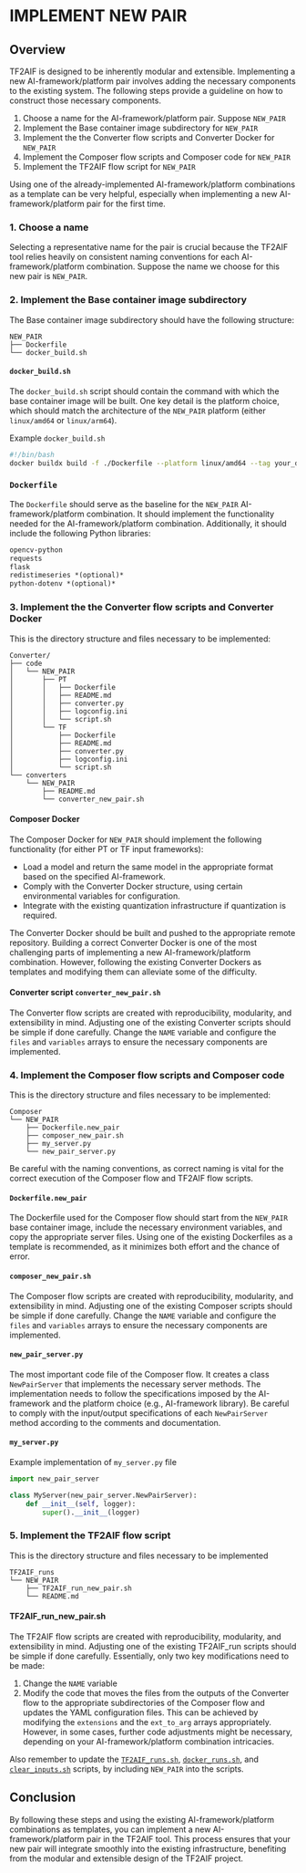 # IMPLEMENT NEW PAIR

## Overview 

TF2AIF is designed to be inherently modular and extensible. Implementing a new AI-framework/platform pair involves adding the necessary components to the existing system. The following steps provide a guideline on how to construct those necessary components.

1. Choose a name for the AI-framework/platform pair. Suppose `NEW_PAIR`
2. Implement the Base container image subdirectory for `NEW_PAIR`
3. Implement the the Converter flow scripts and Converter Docker for `NEW_PAIR`
4. Implement the Composer flow scripts and Composer code for `NEW_PAIR`
5. Implement the TF2AIF flow script for `NEW_PAIR`

Using one of the already-implemented AI-framework/platform combinations as a template can be very helpful, especially when implementing a new AI-framework/platform pair for the first time.

### 1. Choose a name

Selecting a representative name for the pair is crucial because the TF2AIF tool relies heavily on consistent naming conventions for each AI-framework/platform combination. Suppose the name we choose for this new pair is `NEW_PAIR`.

### 2. Implement the Base container image subdirectory

The Base container image subdirectory should have the following structure:

```shell
NEW_PAIR
├── Dockerfile
└── docker_build.sh
```
#### `docker_build.sh`

The `docker_build.sh` script should contain the command with which the base container image will be built. One key detail is the platform choice, which should match the architecture of the `NEW_PAIR` platform (either `linux/amd64` or `linux/arm64`).

Example `docker_build.sh`

```bash
#!/bin/bash
docker buildx build -f ./Dockerfile --platform linux/amd64 --tag your_dockerhub_username/custom_image_name:new_pair --push .
```

### `Dockerfile`

The `Dockerfile` should serve as the baseline for the `NEW_PAIR` AI-framework/platform combination. It should implement the functionality needed for the AI-framework/platform combination. Additionally, it should include the following Python libraries:

```requirements.txt
opencv-python
requests
flask
redistimeseries *(optional)*
python-dotenv *(optional)*
```

### 3. Implement the the Converter flow scripts and Converter Docker

This is the directory structure and files necessary to be implemented:

```shell
Converter/
├── code
│   └── NEW_PAIR
│       ├── PT
│       │   ├── Dockerfile
│       │   ├── README.md
│       │   ├── converter.py
│       │   ├── logconfig.ini
│       │   └── script.sh
│       └── TF
│           ├── Dockerfile
│           ├── README.md
│           ├── converter.py
│           ├── logconfig.ini
│           └── script.sh
└── converters
    └── NEW_PAIR
        ├── README.md
        └── converter_new_pair.sh
```

#### Composer Docker

The Composer Docker for `NEW_PAIR` should implement the following functionality (for either PT or TF input frameworks):

- Load a model and return the same model in the appropriate format based on the specified AI-framework.
- Comply with the Converter Docker structure, using certain environmental variables for configuration.
- Integrate with the existing quantization infrastructure if quantization is required.

The Converter Docker should be built and pushed to the appropriate remote repository. Building a correct Converter Docker is one of the most challenging parts of implementing a new AI-framework/platform combination. However, following the existing Converter Dockers as templates and modifying them can alleviate some of the difficulty.

#### Converter script `converter_new_pair.sh`

The Converter flow scripts are created with reproducibility, modularity, and extensibility in mind. Adjusting one of the existing Converter scripts should be simple if done carefully. Change the `NAME` variable and configure the `files` and `variables` arrays to ensure the necessary components are implemented.

### 4. Implement the Composer flow scripts and Composer code

This is the directory structure and files necessary to be implemented:

```shell
Composer
└── NEW_PAIR
    ├── Dockerfile.new_pair
    ├── composer_new_pair.sh
    ├── my_server.py
    └── new_pair_server.py
```

Be careful with the naming conventions, as correct naming is vital for the correct execution of the Composer flow and TF2AIF flow scripts.

#### `Dockerfile.new_pair`

The Dockerfile used for the Composer flow should start from the `NEW_PAIR` base container image, include the necessary environment variables, and copy the appropriate server files. Using one of the existing Dockerfiles as a template is recommended, as it minimizes both effort and the chance of error.

#### `composer_new_pair.sh`

The Composer flow scripts are created with reproducibility, modularity, and extensibility in mind. Adjusting one of the existing Composer scripts should be simple if done carefully. Change the `NAME` variable and configure the `files` and `variables` arrays to ensure the necessary components are implemented.

#### `new_pair_server.py`

The most important code file of the Composer flow. It creates a class `NewPairServer` that implements the necessary server methods. The implementation needs to follow the specifications imposed by the AI-framework and the platform choice (e.g., AI-framework library). Be careful to comply with the input/output specifications of each `NewPairServer` method according to the comments and documentation.

#### `my_server.py`

Example implementation of `my_server.py` file

```python
import new_pair_server

class MyServer(new_pair_server.NewPairServer):
    def __init__(self, logger):
        super().__init__(logger)
```

### 5. Implement the TF2AIF flow script

This is the directory structure and files necessary to be implemented

```shell
TF2AIF_runs
└── NEW_PAIR
    ├── TF2AIF_run_new_pair.sh
    └── README.md
```

#### TF2AIF_run_new_pair.sh

The TF2AIF flow scripts are created with reproducibility, modularity, and extensibility in mind. Adjusting one of the existing TF2AIF_run scripts should be simple if done carefully. Essentially, only two key modifications need to be made:

1. Change the `NAME` variable
2. Modify the code that moves the files from the outputs of the Converter flow to the appropriate subdirectories of the Composer flow and updates the YAML configuration files. This can be achieved by modifying the `extensions` and the `ext_to_arg` arrays appropriately. However, in some cases, further code adjustments might be necessary, depending on your AI-framework/platform combination intricacies.

Also remember to update the [`TF2AIF_runs.sh`](src/TF2AIF_runs/TF2AIF_runs.sh), [`docker_runs.sh`](src/TF2AIF_runs/docker_runs.sh), and [`clear_inputs.sh`](src/TF2AIF_runs/clear_inputs.sh) scripts, by including `NEW_PAIR` into the scripts.

## Conclusion

By following these steps and using the existing AI-framework/platform combinations as templates, you can implement a new AI-framework/platform pair in the TF2AIF tool. This process ensures that your new pair will integrate smoothly into the existing infrastructure, benefiting from the modular and extensible design of the TF2AIF project.